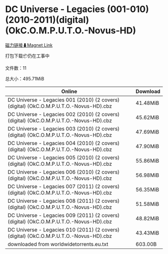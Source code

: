 # DC Universe - Legacies (001-010)(2010-2011)(digital)(OkC.O.M.P.U.T.O.-Novus-HD)

[磁力链接⬇Magnet Link](magnet:?xt=urn:btih:93716257234049f3878926b903fe6ef6608b35e9&dn=DC%20Universe%20-%20Legacies%20%28001-010%29%282010-2011%29%28digital%29%28OkC.O.M.P.U.T.O.-Novus-HD%29)

打包下载📦仍在工事中

文件数：11

总大小：495.71MiB

Online | Download
--- | ---
DC Universe - Legacies 001 (2010) (2 covers) (digital) (OkC.O.M.P.U.T.O.-Novus-HD).cbz | 41.48MiB
DC Universe - Legacies 002 (2010) (2 covers) (digital) (OkC.O.M.P.U.T.O.-Novus-HD).cbz | 45.62MiB
DC Universe - Legacies 003 (2010) (2 covers) (digital) (OkC.O.M.P.U.T.O.-Novus-HD).cbz | 47.69MiB
DC Universe - Legacies 004 (2010) (2 covers) (digital) (OkC.O.M.P.U.T.O.-Novus-HD).cbz | 47.90MiB
DC Universe - Legacies 005 (2010) (2 covers) (digital) (OkC.O.M.P.U.T.O.-Novus-HD).cbz | 55.86MiB
DC Universe - Legacies 006 (2010) (2 covers) (digital) (OkC.O.M.P.U.T.O.-Novus-HD).cbz | 56.98MiB
DC Universe - Legacies 007 (2011) (2 covers) (digital) (OkC.O.M.P.U.T.O.-Novus-HD).cbz | 56.35MiB
DC Universe - Legacies 008 (2011) (2 covers) (digital) (OkC.O.M.P.U.T.O.-Novus-HD).cbz | 51.58MiB
DC Universe - Legacies 009 (2011) (2 covers) (digital) (OkC.O.M.P.U.T.O.-Novus-HD).cbz | 48.82MiB
DC Universe - Legacies 010 (2011) (2 covers) (digital) (OkC.O.M.P.U.T.O.-Novus-HD).cbz | 43.43MiB
downloaded from worldwidetorrents.eu.txt | 603.00B